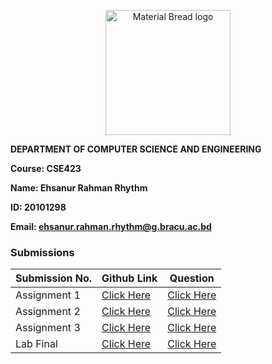 <p align="center" style="margin-bottom: 0px !important;">
  <img width="200" src="https://upload.wikimedia.org/wikipedia/commons/thumb/1/1a/Brac_University_Logo.png/432px-Brac_University_Logo.png" alt="Material Bread logo" align="center">
</p>

**DEPARTMENT OF COMPUTER SCIENCE AND ENGINEERING**

**Course: CSE423**

**Name: Ehsanur Rahman Rhythm**

**ID: 20101298**

**Email: ehsanur.rahman.rhythm@g.bracu.ac.bd**

### Submissions

| **Submission No.** | Github Link | Question |
| ----------- | ----------- | ----------- |
| Assignment 1 | [Click Here](https://github.com/errhythm/CSE423Lab/tree/main/Lab%20Assignment%201) | [Click Here](https://github.com/errhythm/CSE423Lab/blob/main/Lab%20Assignment%201/Assignment%201.pdf) |
| Assignment 2 | [Click Here](https://github.com/errhythm/CSE423Lab/tree/main/Lab%20Assignment%202) | [Click Here](https://github.com/errhythm/CSE423Lab/blob/main/Lab%20Assignment%201/Assignment%201.pdf) |
| Assignment 3 | [Click Here](https://github.com/errhythm/CSE423Lab/tree/main/Lab%20Assignment%203) | [Click Here](https://github.com/errhythm/CSE423Lab/blob/main/Lab%20Assignment%201/Assignment%201.pdf) |
| Lab Final | [Click Here](https://github.com/errhythm/CSE423Lab/tree/main/Lab%20Final) | [Click Here](https://github.com/errhythm/CSE423Lab/blob/main/Lab%20Assignment%201/Assignment%201.pdf) |



